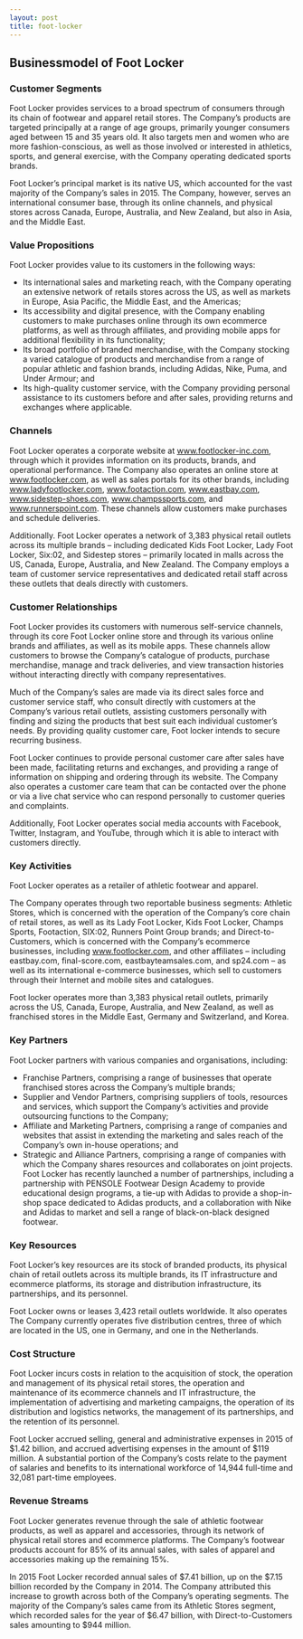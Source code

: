 ```yaml
---
layout: post
title: foot-locker
---
```


Businessmodel of Foot Locker
-----------------------------

### Customer Segments

Foot Locker provides services to a broad spectrum of consumers through its chain of footwear and apparel retail stores. The Company’s products are targeted principally at a range of age groups, primarily younger consumers aged between 15 and 35 years old. It also targets men and women who are more fashion-conscious, as well as those involved or interested in athletics, sports, and general exercise, with the Company operating dedicated sports brands.

Foot Locker’s principal market is its native US, which accounted for the vast majority of the Company’s sales in 2015. The Company, however, serves an international consumer base, through its online channels, and physical stores across Canada, Europe, Australia, and New Zealand, but also in Asia, and the Middle East.

### Value Propositions

Foot Locker provides value to its customers in the following ways:

 * Its international sales and marketing reach, with the Company operating an extensive network of retails stores across the US, as well as markets in Europe, Asia Pacific, the Middle East, and the Americas;
* Its accessibility and digital presence, with the Company enabling customers to make purchases online through its own ecommerce platforms, as well as through affiliates, and providing mobile apps for additional flexibility in its functionality;
* Its broad portfolio of branded merchandise, with the Company stocking a varied catalogue of products and merchandise from a range of popular athletic and fashion brands, including Adidas, Nike, Puma, and Under Armour; and
* Its high-quality customer service, with the Company providing personal assistance to its customers before and after sales, providing returns and exchanges where applicable.
 ### Channels

Foot Locker operates a corporate website at www.footlocker-inc.com, through which it provides information on its products, brands, and operational performance. The Company also operates an online store at www.footlocker.com, as well as sales portals for its other brands, including www.ladyfootlocker.com, www.footaction.com, www.eastbay.com, www.sidestep-shoes.com, www.champssports.com, and www.runnerspoint.com. These channels allow customers make purchases and schedule deliveries.

Additionally. Foot Locker operates a network of 3,383 physical retail outlets across its multiple brands – including dedicated Kids Foot Locker, Lady Foot Locker, Six:02, and Sidestep stores – primarily located in malls across the US, Canada, Europe, Australia, and New Zealand. The Company employs a team of customer service representatives and dedicated retail staff across these outlets that deals directly with customers.

### Customer Relationships

Foot Locker provides its customers with numerous self-service channels, through its core Foot Locker online store and through its various online brands and affiliates, as well as its mobile apps. These channels allow customers to browse the Company’s catalogue of products, purchase merchandise, manage and track deliveries, and view transaction histories without interacting directly with company representatives.

Much of the Company’s sales are made via its direct sales force and customer service staff, who consult directly with customers at the Company’s various retail outlets, assisting customers personally with finding and sizing the products that best suit each individual customer’s needs. By providing quality customer care, Foot locker intends to secure recurring business.

Foot Locker continues to provide personal customer care after sales have been made, facilitating returns and exchanges, and providing a range of information on shipping and ordering through its website. The Company also operates a customer care team that can be contacted over the phone or via a live chat service who can respond personally to customer queries and complaints.

Additionally, Foot Locker operates social media accounts with Facebook, Twitter, Instagram, and YouTube, through which it is able to interact with customers directly.

### Key Activities

Foot Locker operates as a retailer of athletic footwear and apparel.

The Company operates through two reportable business segments: Athletic Stores, which is concerned with the operation of the Company’s core chain of retail stores, as well as its Lady Foot Locker, Kids Foot Locker, Champs Sports, Footaction, SIX:02, Runners Point Group brands; and Direct-to-Customers, which is concerned with the Company’s ecommerce businesses, including www.footlocker.com, and other affiliates – including eastbay.com, final-score.com, eastbayteamsales.com, and sp24.com – as well as its international e-commerce businesses, which sell to customers through their Internet and mobile sites and catalogues.

Foot locker operates more than 3,383 physical retail outlets, primarily across the US, Canada, Europe, Australia, and New Zealand, as well as franchised stores in the Middle East, Germany and Switzerland, and Korea.

### Key Partners

Foot Locker partners with various companies and organisations, including:

 * Franchise Partners, comprising a range of businesses that operate franchised stores across the Company’s multiple brands;
* Supplier and Vendor Partners, comprising suppliers of tools, resources and services, which support the Company’s activities and provide outsourcing functions to the Company;
* Affiliate and Marketing Partners, comprising a range of companies and websites that assist in extending the marketing and sales reach of the Company’s own in-house operations; and
* Strategic and Alliance Partners, comprising a range of companies with which the Company shares resources and collaborates on joint projects.
 Foot Locker has recently launched a number of partnerships, including a partnership with PENSOLE Footwear Design Academy to provide educational design programs, a tie-up with Adidas to provide a shop-in-shop space dedicated to Adidas products, and a collaboration with Nike and Adidas to market and sell a range of black-on-black designed footwear.

### Key Resources

Foot Locker’s key resources are its stock of branded products, its physical chain of retail outlets across its multiple brands, its IT infrastructure and ecommerce platforms, its storage and distribution infrastructure, its partnerships, and its personnel.

Foot Locker owns or leases 3,423 retail outlets worldwide. It also operates The Company currently operates five distribution centres, three of which are located in the US, one in Germany, and one in the Netherlands.

### Cost Structure

Foot Locker incurs costs in relation to the acquisition of stock, the operation and management of its physical retail stores, the operation and maintenance of its ecommerce channels and IT infrastructure, the implementation of advertising and marketing campaigns, the operation of its distribution and logistics networks, the management of its partnerships, and the retention of its personnel.

Foot Locker accrued selling, general and administrative expenses in 2015 of $1.42 billion, and accrued advertising expenses in the amount of $119 million. A substantial portion of the Company’s costs relate to the payment of salaries and benefits to its international workforce of 14,944 full-time and 32,081 part-time employees.

### Revenue Streams

Foot Locker generates revenue through the sale of athletic footwear products, as well as apparel and accessories, through its network of physical retail stores and ecommerce platforms. The Company’s footwear products account for 85% of its annual sales, with sales of apparel and accessories making up the remaining 15%.

In 2015 Foot Locker recorded annual sales of $7.41 billion, up on the $7.15 billion recorded by the Company in 2014. The Company attributed this increase to growth across both of the Company’s operating segments. The majority of the Company’s sales came from its Athletic Stores segment, which recorded sales for the year of $6.47 billion, with Direct-to-Customers sales amounting to $944 million.
